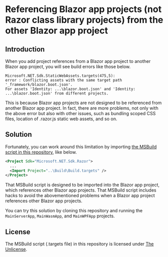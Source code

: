# Referencing Blazor app projects (not Razor class library projects) from the other Blazor app project

## Introduction

When you add project references from a Blazor app project to another Blazor app project, you will see build errors like those below.

```
Microsoft.NET.Sdk.StaticWebAssets.targets(475,5):
error : Conflicting assets with the same target path '_framework/blazor.boot.json'.
For assets 'Identity: ...\blazor.boot.json' and 'Identity: ...\blazor.boot.json' from different projects.
```

This is because Blazor app projects are not designed to be referenced from another Blazor app project. In fact, there are more problems, not only with the above error but also with other issues, such as bundling scoped CSS files, location of .razor.js static web assets, and so on.

## Solution

Fortunately, you can work around this limitation by importing [the MSBuild script in this repository](Build/Build.targets), like below.

```xml
<Project Sdk="Microsoft.NET.Sdk.Razor">
  ...
  <Import Project="..\Build\Build.targets" />
</Project>
```

That MSBuild script is designed to be imported into the Blazor app project, which references other Blazor app projects. That MSBuild script includes hacks to avoid the abovementioned problems when a Blazor app project references other Blazor app projects.

You can try this solution by cloning this repository and running the `MainServerApp`, `MainWasmApp`, and `MainWPFApp` projects.

## License

The MSBuild script (.targets file) in this repository is licensed under [The Unlicense](LICENSE).
